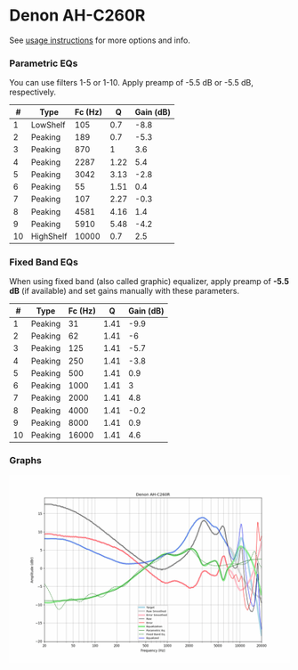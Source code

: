 # Denon AH-C260R
See [usage instructions](https://github.com/jaakkopasanen/AutoEq#usage) for more options and info.

### Parametric EQs
You can use filters 1-5 or 1-10. Apply preamp of -5.5 dB or -5.5 dB, respectively.

|   # | Type      |   Fc (Hz) |    Q |   Gain (dB) |
|-----|-----------|-----------|------|-------------|
|   1 | LowShelf  |       105 | 0.7  |        -8.8 |
|   2 | Peaking   |       189 | 0.7  |        -5.3 |
|   3 | Peaking   |       870 | 1    |         3.6 |
|   4 | Peaking   |      2287 | 1.22 |         5.4 |
|   5 | Peaking   |      3042 | 3.13 |        -2.8 |
|   6 | Peaking   |        55 | 1.51 |         0.4 |
|   7 | Peaking   |       107 | 2.27 |        -0.3 |
|   8 | Peaking   |      4581 | 4.16 |         1.4 |
|   9 | Peaking   |      5910 | 5.48 |        -4.2 |
|  10 | HighShelf |     10000 | 0.7  |         2.5 |

### Fixed Band EQs
When using fixed band (also called graphic) equalizer, apply preamp of **-5.5 dB** (if available) and set gains manually with these parameters.

|   # | Type    |   Fc (Hz) |    Q |   Gain (dB) |
|-----|---------|-----------|------|-------------|
|   1 | Peaking |        31 | 1.41 |        -9.9 |
|   2 | Peaking |        62 | 1.41 |        -6   |
|   3 | Peaking |       125 | 1.41 |        -5.7 |
|   4 | Peaking |       250 | 1.41 |        -3.8 |
|   5 | Peaking |       500 | 1.41 |         0.9 |
|   6 | Peaking |      1000 | 1.41 |         3   |
|   7 | Peaking |      2000 | 1.41 |         4.8 |
|   8 | Peaking |      4000 | 1.41 |        -0.2 |
|   9 | Peaking |      8000 | 1.41 |         0.9 |
|  10 | Peaking |     16000 | 1.41 |         4.6 |

### Graphs
![](./Denon%20AH-C260R.png)
